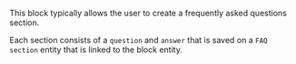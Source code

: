 This block typically allows the user to create a frequently asked questions section.

Each section consists of a `question` and `answer` that is saved on a `FAQ section` entity that is linked to the block entity.
